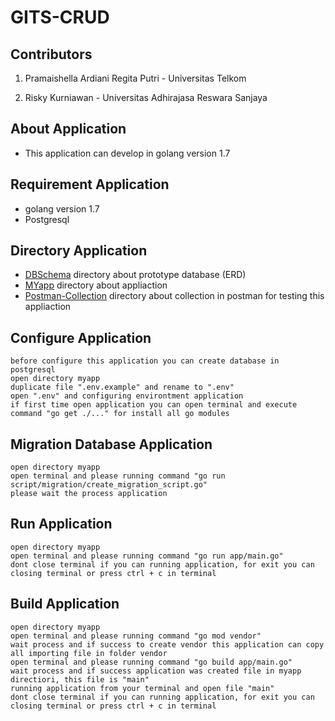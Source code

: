 # GITS-CRUD



## Contributors

1. Pramaishella Ardiani Regita Putri - Universitas Telkom

2. Risky Kurniawan - Universitas Adhirajasa Reswara Sanjaya

## About Application
- This application can develop in golang version 1.7

## Requirement Application
- golang version 1.7
- Postgresql

## Directory Application

- [DBSchema](https://gitlab.com/riskykurniawan15/gits-crud/-/tree/main/dbschema)  directory about prototype database (ERD)
- [MYapp](https://gitlab.com/riskykurniawan15/gits-crud/-/tree/main/myapp)  directory about appliaction
- [Postman-Collection](https://gitlab.com/riskykurniawan15/gits-crud/-/tree/main/postman-collection)  directory about collection in postman for testing this appliaction

## Configure Application

```
before configure this application you can create database in postgresql
open directory myapp
duplicate file ".env.example" and rename to ".env"
open ".env" and configuring environtment application
if first time open application you can open terminal and execute command "go get ./..." for install all go modules
```

## Migration Database Application

```
open directory myapp
open terminal and please running command "go run script/migration/create_migration_script.go"
please wait the process application
```

## Run Application

```
open directory myapp
open terminal and please running command "go run app/main.go"
dont close terminal if you can running application, for exit you can closing terminal or press ctrl + c in terminal
```

## Build Application

```
open directory myapp
open terminal and please running command "go mod vendor"
wait process and if success to create vendor this application can copy all importing file in folder vendor
open terminal and please running command "go build app/main.go"
wait process and if success application was created file in myapp directiori, this file is "main"
running application from your terminal and open file "main"
dont close terminal if you can running application, for exit you can closing terminal or press ctrl + c in terminal
```